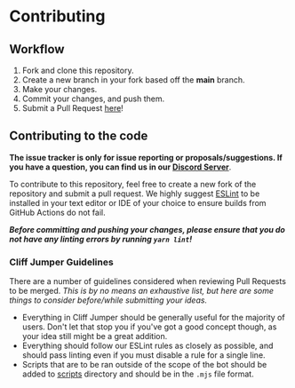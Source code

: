 # Contributing

## Workflow

1. Fork and clone this repository.
2. Create a new branch in your fork based off the **main** branch.
3. Make your changes.
4. Commit your changes, and push them.
5. Submit a Pull Request [here]!

## Contributing to the code

**The issue tracker is only for issue reporting or proposals/suggestions. If you
have a question, you can find us in our [Discord Server][discord server]**.

To contribute to this repository, feel free to create a new fork of the
repository and submit a pull request. We highly suggest [ESLint] to be installed
in your text editor or IDE of your choice to ensure builds from GitHub Actions
do not fail.

**_Before committing and pushing your changes, please ensure that you do not
have any linting errors by running `yarn lint`!_**

### Cliff Jumper Guidelines

There are a number of guidelines considered when reviewing Pull Requests to be
merged. _This is by no means an exhaustive list, but here are some things to
consider before/while submitting your ideas._

- Everything in Cliff Jumper should be generally useful for the majority of
  users. Don't let that stop you if you've got a good concept though, as your
  idea still might be a great addition.
- Everything should follow our ESLint rules as closely as possible, and should
  pass linting even if you must disable a rule for a single line.
- Scripts that are to be ran outside of the scope of the bot should be added to
  [scripts] directory and should be in the `.mjs` file format.

<!-- Link Dump -->

[discord server]: https://join.favware.tech
[here]: https://github.com/faware/colorette-spinner/pulls
[eslint]: https://eslint.org/
[scripts]: /scripts
